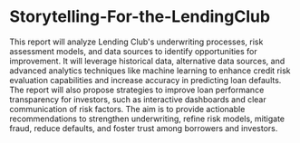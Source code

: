# Storytelling-For-the-LendingClub
This report will analyze Lending Club's underwriting processes, risk assessment models, and data sources to identify opportunities for improvement. 
It will leverage historical data, alternative data sources, and advanced analytics techniques like machine learning to enhance credit risk evaluation capabilities and increase accuracy in predicting loan defaults.
The report will also propose strategies to improve loan performance transparency for investors, such as interactive dashboards and clear communication of risk factors. The aim is to provide actionable recommendations to strengthen underwriting, refine risk models, mitigate fraud, reduce defaults, and foster trust among borrowers and investors.
